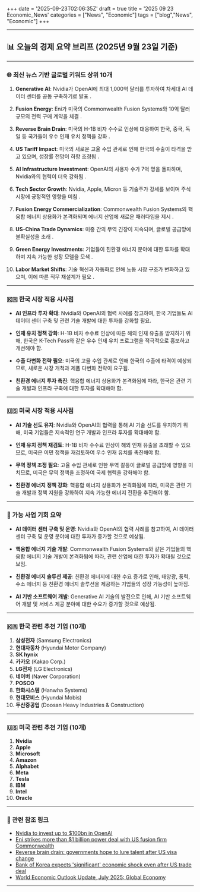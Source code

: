 +++
date = '2025-09-23T02:06:35Z'
draft = true
title = '2025 09 23 Economic_News'
categories = ["News", "Economic"]
tags = ["blog","News", "Economic"]
+++

---

##  📊 오늘의 경제 요약 브리프 (2025년 9월 23일 기준)

---

### 🌐 최신 뉴스 기반 글로벌 키워드 상위 10개

1. **Generative AI**: Nvidia가 OpenAI에 최대 1,000억 달러를 투자하여 차세대 AI 데이터 센터를 공동 구축하기로 발표 .
    
2. **Fusion Energy**: Eni가 미국의 Commonwealth Fusion Systems와 10억 달러 규모의 전력 구매 계약을 체결 .
    
3. **Reverse Brain Drain**: 미국의 H-1B 비자 수수료 인상에 대응하여 한국, 중국, 독일 등 국가들이 우수 인재 유치 정책을 강화 .
    
4. **US Tariff Impact**: 미국의 새로운 고율 수입 관세로 인해 한국의 수출이 타격을 받고 있으며, 성장률 전망이 하향 조정됨 .
    
5. **AI Infrastructure Investment**: OpenAI의 사용자 수가 7억 명을 돌파하며, Nvidia와의 협력이 더욱 강화됨 .
    
6. **Tech Sector Growth**: Nvidia, Apple, Micron 등 기술주가 강세를 보이며 주식 시장에 긍정적인 영향을 미침 .
    
7. **Fusion Energy Commercialization**: Commonwealth Fusion Systems의 핵융합 에너지 상용화가 본격화되며 에너지 산업에 새로운 패러다임을 제시 .
    
8. **US-China Trade Dynamics**: 미중 간의 무역 긴장이 지속되며, 글로벌 공급망에 불확실성을 초래 .
    
9. **Green Energy Investments**: 기업들이 친환경 에너지 분야에 대한 투자를 확대하며 지속 가능한 성장 모델을 모색 .
    
10. **Labor Market Shifts**: 기술 혁신과 자동화로 인해 노동 시장 구조가 변화하고 있으며, 이에 따른 직무 재설계가 필요 .
    

---

### 🇰🇷 한국 시장 적용 시사점

- **AI 인프라 투자 확대**: Nvidia와 OpenAI의 협력 사례를 참고하여, 한국 기업들도 AI 데이터 센터 구축 및 관련 기술 개발에 대한 투자를 강화할 필요.
    
- **인재 유치 정책 강화**: H-1B 비자 수수료 인상에 따른 해외 인재 유출을 방지하기 위해, 한국은 K-Tech Pass와 같은 우수 인재 유치 프로그램을 적극적으로 홍보하고 개선해야 함.
    
- **수출 다변화 전략 필요**: 미국의 고율 수입 관세로 인해 한국의 수출에 타격이 예상되므로, 새로운 시장 개척과 제품 다변화 전략이 요구됨.
    
- **친환경 에너지 투자 촉진**: 핵융합 에너지 상용화가 본격화됨에 따라, 한국은 관련 기술 개발과 인프라 구축에 대한 투자를 확대해야 함.
    

---

### 🇺🇸 미국 시장 적용 시사점

- **AI 기술 선도 유지**: Nvidia와 OpenAI의 협력을 통해 AI 기술 선도를 유지하기 위해, 미국 기업들은 지속적인 연구 개발과 인프라 투자를 확대해야 함.
    
- **인재 유치 정책 재검토**: H-1B 비자 수수료 인상이 해외 인재 유출을 초래할 수 있으므로, 미국은 이민 정책을 재검토하여 우수 인재 유치를 촉진해야 함.
    
- **무역 정책 조정 필요**: 고율 수입 관세로 인한 무역 갈등이 글로벌 공급망에 영향을 미치므로, 미국은 무역 정책을 조정하여 국제 협력을 강화해야 함.
    
- **친환경 에너지 정책 강화**: 핵융합 에너지 상용화가 본격화됨에 따라, 미국은 관련 기술 개발과 정책 지원을 강화하여 지속 가능한 에너지 전환을 추진해야 함.
    

---

### 💼 가능 사업 기회 요약

- **AI 데이터 센터 구축 및 운영**: Nvidia와 OpenAI의 협력 사례를 참고하여, AI 데이터 센터 구축 및 운영 분야에 대한 투자가 증가할 것으로 예상됨.
    
- **핵융합 에너지 기술 개발**: Commonwealth Fusion Systems와 같은 기업들의 핵융합 에너지 기술 개발이 본격화됨에 따라, 관련 산업에 대한 투자가 확대될 것으로 보임.
    
- **친환경 에너지 솔루션 제공**: 친환경 에너지에 대한 수요 증가로 인해, 태양광, 풍력, 수소 에너지 등 친환경 에너지 솔루션을 제공하는 기업들의 성장 가능성이 높아짐.
    
- **AI 기반 소프트웨어 개발**: Generative AI 기술의 발전으로 인해, AI 기반 소프트웨어 개발 및 서비스 제공 분야에 대한 수요가 증가할 것으로 예상됨.
    

---

### 🇰🇷 한국 관련 추천 기업 (10개)

1. **삼성전자** (Samsung Electronics)
2. **현대자동차** (Hyundai Motor Company)
3. **SK hynix**
4. **카카오** (Kakao Corp.)
5. **LG전자** (LG Electronics)
6. **네이버** (Naver Corporation)
7. **POSCO**
8. **한화시스템** (Hanwha Systems)
9. **현대모비스** (Hyundai Mobis)
10. **두산중공업** (Doosan Heavy Industries & Construction)

---

### 🇺🇸 미국 관련 추천 기업 (10개)

1. **Nvidia**
2. **Apple**
3. **Microsoft**
4. **Amazon**
5. **Alphabet**
6. **Meta**
7. **Tesla**
8. **IBM**
9. **Intel**
10. **Oracle**

---

### 🔗 관련 참조 링크

- [Nvidia to invest up to $100bn in OpenAI](https://www.ft.com/content/d3caeac1-def8-45ae-b56b-e34c7c435ccc)
- [Eni strikes more than $1 billion power deal with US fusion firm Commonwealth](https://www.reuters.com/business/energy/eni-strikes-more-than-1-billion-power-deal-with-us-fusion-firm-commonwealth-2025-09-22/)
- [Reverse brain drain: governments hope to lure talent after US visa change](https://www.reuters.com/world/china/reverse-brain-drain-governments-hope-lure-talent-after-us-visa-change-2025-09-22/)
- [Bank of Korea expects 'significant' economic shock even after US trade deal](https://www.reuters.com/business/autos-transportation/bank-korea-expects-significant-economic-shock-even-after-us-trade-deal-2025-08-28/)
- [World Economic Outlook Update, July 2025: Global Economy](https://www.imf.org/en/Publications/WEO/Issues/2025/07/29/world-economic-outlook-update-july-2025)

---

